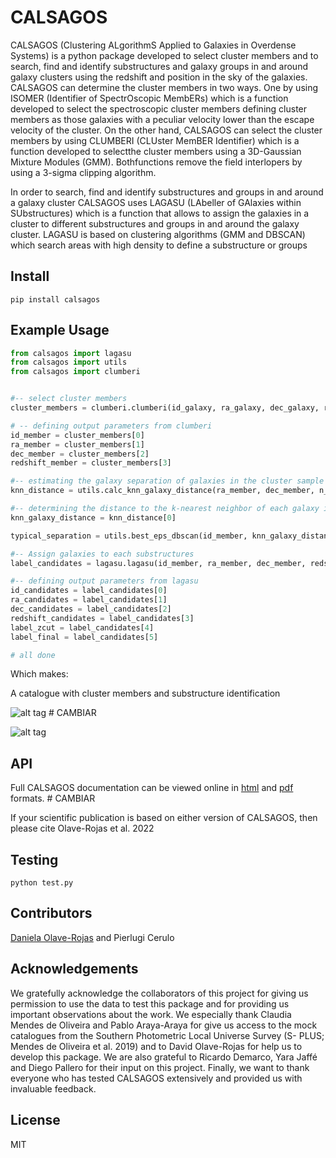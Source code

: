 # CALSAGOS

CALSAGOS (Clustering ALgorithmS Applied to Galaxies in Overdense Systems) is a python package developed to select cluster members and to search, find and identify substructures and galaxy groups in  and around galaxy clusters using the redshift and position in the sky of the galaxies. CALSAGOS can determine the cluster members in two ways. One by using ISOMER (Identifier of SpectrOscopic MembERs) which is a function developed to select the spectroscopic cluster members defining cluster members as those galaxies with a peculiar velocity lower than the escape velocity of the cluster. On the other hand, CALSAGOS can select the cluster members by using CLUMBERI (CLUster MemBER Identifier) which is a function developed to selectthe cluster members using a 3D-Gaussian Mixture Modules (GMM). Bothfunctions remove the field interlopers by using a 3-sigma clipping algorithm.

In order to search, find and identify substructures and groups in and around a galaxy cluster CALSAGOS uses LAGASU (LAbeller of GAlaxies within SUbstructures) which is a function that allows to assign the galaxies in a cluster to different substructures and groups in and around the galaxy cluster. LAGASU is based on clustering algorithms (GMM and DBSCAN) which search areas with high density to define a substructure or groups

## Install

```
pip install calsagos
```

## Example Usage

```py
from calsagos import lagasu
from calsagos import utils
from calsagos import clumberi


#-- select cluster members
cluster_members = clumberi.clumberi(id_galaxy, ra_galaxy, dec_galaxy, redshift_galaxy, cluster_initial_redshift, ra_cluster, dec_cluster, range_cuts)

# -- defining output parameters from clumberi
id_member = cluster_members[0]
ra_member = cluster_members[1]
dec_member = cluster_members[2]
redshift_member = cluster_members[3]

#-- estimating the galaxy separation of galaxies in the cluster sample to be used as input in lagasu
knn_distance = utils.calc_knn_galaxy_distance(ra_member, dec_member, n_galaxies)

#-- determining the distance to the k-nearest neighbor of each galaxy in the cluster
knn_galaxy_distance = knn_distance[0]

typical_separation = utils.best_eps_dbscan(id_member, knn_galaxy_distance)

#-- Assign galaxies to each substructures
label_candidates = lagasu.lagasu(id_member, ra_member, dec_member, redshift_member, range_cuts, typical_separation, n_galaxies)

#-- defining output parameters from lagasu
id_candidates = label_candidates[0]
ra_candidates = label_candidates[1]
dec_candidates = label_candidates[2]
redshift_candidates = label_candidates[3]
label_zcut = label_candidates[4]
label_final = label_candidates[5]    

# all done

```

Which makes:

A catalogue with cluster members and substructure identification

![alt tag](http://www.baryons.org/ezgal/z_ml.png) # CAMBIAR 


![alt tag](https://ibb.co/c81ksk6)

## API

Full CALSAGOS documentation can be viewed online in [html](http://www.baryons.org/ezgal/manual/) and [pdf](http://www.baryons.org/ezgal/manual.pdf) formats. # CAMBIAR

If your scientific publication is based on either version of CALSAGOS, then please cite Olave-Rojas et al. 2022

## Testing

```
python test.py
```

## Contributors

[Daniela Olave-Rojas](https://github.com/dolaver/) and Pierlugi Cerulo

## Acknowledgements

We gratefully acknowledge the collaborators of this project for giving us permission to use the data to test this package and for providing us important observations about the work. We especially thank Claudia Mendes de Oliveira and Pablo Araya-Araya for give us access to the mock catalogues from the Southern Photometric Local Universe Survey (S- PLUS; Mendes de Oliveira et al. 2019) and to David Olave-Rojas for help us to develop this package. We are also grateful to Ricardo Demarco, Yara Jaffé and Diego Pallero for their input on this project. Finally, we want to thank everyone who has tested CALSAGOS extensively and provided us with invaluable feedback.


## License

MIT 
